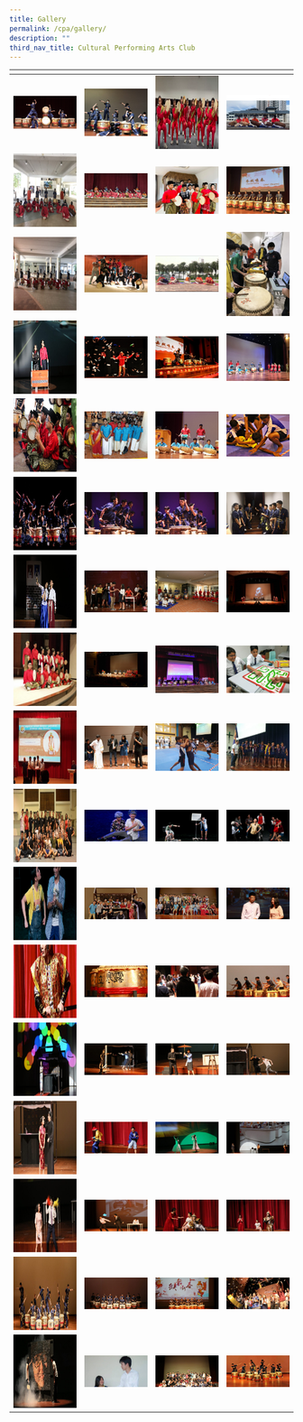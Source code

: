 ```yaml
---
title: Gallery
permalink: /cpa/gallery/
description: ""
third_nav_title: Cultural Performing Arts Club
---
```

<table>
<thead>
  <tr>
    <th style="width:200px"></th>
    <th style="width:200px"></th>
    <th style="width:200px"></th>
		<th style="width:200px"></th>
  </tr>
</thead>
<tbody>
  <tr>
    <td style ="text-align:center"><a href="/images/cpa%201.png"> <img src="/images/cpa%201.png" style="width:200px"></a></td>
    <td style ="text-align:center"><a href="/images/cpa%202.jpeg"> <img src="/images/cpa%202.jpeg" style="width:200px"></a></td>
    <td style ="text-align:center"><a href="/images/cpa%203.png"> <img src="/images/cpa%203.png" style="width:200px; height: 130px"></a></td>
    <td style ="text-align:center"><a href="/images/cpa%204.png"> <img src="/images/cpa%204.png" style="width:200px"></a></td>
  </tr>
   <tr>
    <td style ="text-align:center"><a href="/images/cpa%205.jpeg"> <img src="/images/cpa%205.jpeg" style="width:200px; height: 130px"></a></td>
    <td style ="text-align:center"><a href="/images/cpa%206.jpeg"> <img src="/images/cpa%206.jpeg" style="width:200px"></a></td>
    <td style ="text-align:center"><a href="/images/cpa%207.jpeg"> <img src="/images/cpa%207.jpeg" style="width:200px"></a></td>
    <td style ="text-align:center"><a href="/images/cpa%208.jpeg"> <img src="/images/cpa%208.jpeg" style="width:200px"></a></td>
  </tr>
	<tr>
    <td style ="text-align:center"><a href="/images/cpa%209.jpeg"> <img src="/images/cpa%209.jpeg" style="width:200px; height: 130px"></a></td>
    <td style ="text-align:center"><a href="/images/cpa%2010.jpeg"> <img src="/images/cpa%2010.jpeg" style="width:200px"></a></td>
		<td style ="text-align:center"><a href="/images/cpa%2011.jpeg"> <img src="/images/cpa%2011.jpeg" style="width:200px"></a></td>
		<td style ="text-align:center"><a href="/images/cpa%2012.jpeg"> <img src="/images/cpa%2012.jpeg" style="width:200px"></a></td>
	</tr>
	<tr>
    <td style ="text-align:center"><a href="/images/cpa%2013.jpeg"> <img src="/images/cpa%2013.jpeg" style="width:200px; height: 130px"></a></td>
    <td style ="text-align:center"><a href="/images/cpa%2014.jpeg"> <img src="/images/cpa%2014.jpeg" style="width:200px"></a></td>
		<td style ="text-align:center"><a href="/images/cpa%2015.jpeg"> <img src="/images/cpa%2015.jpeg" style="width:200px"></a></td>
		<td style ="text-align:center"><a href="/images/cpa%2016.jpeg"> <img src="/images/cpa%2016.jpeg" style="width:200px"></a></td>
	</tr>
	<tr>
    <td style ="text-align:center"><a href="/images/cpa%2017.jpeg"> <img src="/images/cpa%2017.jpeg" style="width:200px; height: 130px"></a></td>
    <td style ="text-align:center"><a href="/images/cpa%2018.jpeg"> <img src="/images/cpa%2018.jpeg" style="width:200px"></a></td>
		<td style ="text-align:center"><a href="/images/cpa%2019.jpeg"> <img src="/images/cpa%2019.jpeg" style="width:200px"></a></td>
		<td style ="text-align:center"><a href="/images/cpa%2020.jpeg"> <img src="/images/cpa%2020.jpeg" style="width:200px"></a></td>
	</tr>
	<tr>
    <td style ="text-align:center"><a href="/images/cpa%2021.jpeg"> <img src="/images/cpa%2021.jpeg" style="width:200px; height: 130px"></a></td>
    <td style ="text-align:center"><a href="/images/cpa%2022.jpeg"> <img src="/images/cpa%2022.jpeg" style="width:200px"></a></td>
		<td style ="text-align:center"><a href="/images/cpa%2023.jpeg"> <img src="/images/cpa%2023.jpeg" style="width:200px"></a></td>
		<td style ="text-align:center"><a href="/images/cpa%2024.jpeg"> <img src="/images/cpa%2024.jpeg" style="width:200px"></a></td>
	</tr>
	<tr>
    <td style ="text-align:center"><a href="/images/cpa%2025.jpeg"> <img src="/images/cpa%2025.jpeg" style="width:200px; height: 130px"></a></td>
    <td style ="text-align:center"><a href="/images/cpa%2026.jpeg"> <img src="/images/cpa%2026.jpeg" style="width:200px"></a></td>
		<td style ="text-align:center"><a href="/images/cpa%2027.jpeg"> <img src="/images/cpa%2027.jpeg" style="width:200px"></a></td>
		<td style ="text-align:center"><a href="/images/cpa%2028.jpeg"> <img src="/images/cpa%2028.jpeg" style="width:200px"></a></td>
	</tr>
	<tr>
    <td style ="text-align:center"><a href="/images/cpa%2029.jpeg"> <img src="/images/cpa%2029.jpeg" style="width:200px; height: 130px"></a></td>
    <td style ="text-align:center"><a href="/images/cpa%2030.jpeg"> <img src="/images/cpa%2030.jpeg" style="width:200px"></a></td>
		<td style ="text-align:center"><a href="/images/cpa%2031.jpeg"> <img src="/images/cpa%2031.jpeg" style="width:200px"></a></td>
		<td style ="text-align:center"><a href="/images/cpa%2032.jpeg"> <img src="/images/cpa%2032.jpeg" style="width:200px"></a></td>
	</tr>
	<tr>
    <td style ="text-align:center"><a href="/images/cpa%2033.jpeg"> <img src="/images/cpa%2033.jpeg" style="width:200px; height: 130px"></a></td>
    <td style ="text-align:center"><a href="/images/cpa%2034.jpeg"> <img src="/images/cpa%2034.jpeg" style="width:200px"></a></td>
		<td style ="text-align:center"><a href="/images/cpa%2035.jpeg"> <img src="/images/cpa%2035.jpeg" style="width:200px"></a></td>
		<td style ="text-align:center"><a href="/images/cpa%2036.jpeg"> <img src="/images/cpa%2036.jpeg" style="width:200px"></a></td>
	</tr>
	<tr>
    <td style ="text-align:center"><a href="/images/cpa%2037.jpeg"> <img src="/images/cpa%2037.jpeg" style="width:200px; height: 130px"></a></td>
    <td style ="text-align:center"><a href="/images/cpa%2038.jpeg"> <img src="/images/cpa%2038.jpeg" style="width:200px"></a></td>
		<td style ="text-align:center"><a href="/images/cpa%2039.jpeg"> <img src="/images/cpa%2039.jpeg" style="width:200px"></a></td>
		<td style ="text-align:center"><a href="/images/cpa%2040.jpeg"> <img src="/images/cpa%2040.jpeg" style="width:200px"></a></td>
	</tr>
	<tr>
    <td style ="text-align:center"><a href="/images/cpa%2041.jpeg"> <img src="/images/cpa%2041.jpeg" style="width:200px; height: 130px"></a></td>
    <td style ="text-align:center"><a href="/images/cpa%2042.jpeg"> <img src="/images/cpa%2042.jpeg" style="width:200px"></a></td>
		<td style ="text-align:center"><a href="/images/cpa%2043.jpeg"> <img src="/images/cpa%2043.jpeg" style="width:200px"></a></td>
		<td style ="text-align:center"><a href="/images/cpa%2044.jpeg"> <img src="/images/cpa%2044.jpeg" style="width:200px"></a></td>
	</tr>
	<tr>
    <td style ="text-align:center"><a href="/images/cpa%2045.jpeg"> <img src="/images/cpa%2045.jpeg" style="width:200px; height: 130px"></a></td>
    <td style ="text-align:center"><a href="/images/cpa%2046.jpeg"> <img src="/images/cpa%2046.jpeg" style="width:200px"></a></td>
		<td style ="text-align:center"><a href="/images/cpa%2047.jpeg"> <img src="/images/cpa%2047.jpeg" style="width:200px"></a></td>
		<td style ="text-align:center"><a href="/images/cpa%2048.jpeg"> <img src="/images/cpa%2048.jpeg" style="width:200px"></a></td>
	</tr>
	<tr>
    <td style ="text-align:center"><a href="/images/cpa%2049.jpeg"> <img src="/images/cpa%2049.jpeg" style="width:200px; height: 130px"></a></td>
    <td style ="text-align:center"><a href="/images/cpa%2050.jpeg"> <img src="/images/cpa%2050.jpeg" style="width:200px"></a></td>
		<td style ="text-align:center"><a href="/images/cpa%2051.jpeg"> <img src="/images/cpa%2051.jpeg" style="width:200px"></a></td>
		<td style ="text-align:center"><a href="/images/cpa%2052.jpeg"> <img src="/images/cpa%2052.jpeg" style="width:200px"></a></td>
	</tr>
	<tr>
    <td style ="text-align:center"><a href="/images/cpa%2053.jpeg"> <img src="/images/cpa%2053.jpeg" style="width:200px; height: 130px"></a></td>
    <td style ="text-align:center"><a href="/images/cpa%2054.jpeg"> <img src="/images/cpa%2054.jpeg" style="width:200px"></a></td>
		<td style ="text-align:center"><a href="/images/cpa%2055.jpeg"> <img src="/images/cpa%2055.jpeg" style="width:200px"></a></td>
		<td style ="text-align:center"><a href="/images/cpa%2056.jpeg"> <img src="/images/cpa%2056.jpeg" style="width:200px"></a></td>
	</tr>
	<tr>
    <td style ="text-align:center"><a href="/images/cpa%2057.jpeg"> <img src="/images/cpa%2057.jpeg" style="width:200px; height: 130px"></a></td>
    <td style ="text-align:center"><a href="/images/cpa%2058.jpeg"> <img src="/images/cpa%2058.jpeg" style="width:200px"></a></td>
		<td style ="text-align:center"><a href="/images/cpa%2059.jpeg"> <img src="/images/cpa%2059.jpeg" style="width:200px"></a></td>
		<td style ="text-align:center"><a href="/images/cpa%2060.jpeg"> <img src="/images/cpa%2060.jpeg" style="width:200px"></a></td>
	</tr>
	<tr>
    <td style ="text-align:center"><a href="/images/cpa%2061.jpeg"> <img src="/images/cpa%2061.jpeg" style="width:200px; height: 130px"></a></td>
    <td style ="text-align:center"><a href="/images/cpa%2062.jpeg"> <img src="/images/cpa%2062.jpeg" style="width:200px"></a></td>
		<td style ="text-align:center"><a href="/images/cpa%2063.jpeg"> <img src="/images/cpa%2063.jpeg" style="width:200px"></a></td>
		<td style ="text-align:center"><a href="/images/cpa%2064.jpeg"> <img src="/images/cpa%2064.jpeg" style="width:200px"></a></td>
	</tr>
	<tr>
    <td style ="text-align:center"><a href="/images/cpa%2065.jpeg"> <img src="/images/cpa%2065.jpeg" style="width:200px; height: 130px"></a></td>
    <td style ="text-align:center"><a href="/images/cpa%2066.jpeg"> <img src="/images/cpa%2066.jpeg" style="width:200px"></a></td>
		<td style ="text-align:center"><a href="/images/cpa%2067.jpeg"> <img src="/images/cpa%2067.jpeg" style="width:200px"></a></td>
		<td style ="text-align:center"><a href="/images/cpa%2068.jpeg"> <img src="/images/cpa%2068.jpeg" style="width:200px"></a></td>
	</tr>
</tbody>
</table>